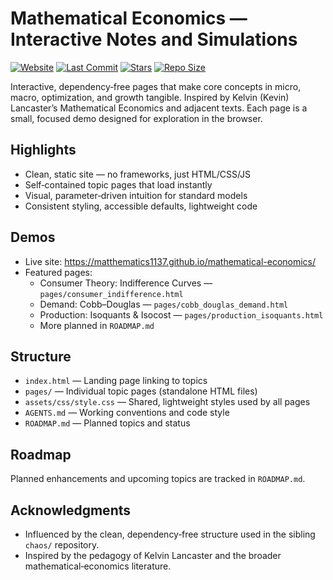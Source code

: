 Mathematical Economics — Interactive Notes and Simulations
=========================================================

[![Website](https://img.shields.io/website?url=https%3A%2F%2Fmatthematics1137.github.io%2Fmathematical-economics%2F)](https://matthematics1137.github.io/mathematical-economics/)
[![Last Commit](https://img.shields.io/github/last-commit/matthematics1137/mathematical-economics)](https://github.com/matthematics1137/mathematical-economics/commits/main)
[![Stars](https://img.shields.io/github/stars/matthematics1137/mathematical-economics)](https://github.com/matthematics1137/mathematical-economics/stargazers)
[![Repo Size](https://img.shields.io/github/repo-size/matthematics1137/mathematical-economics)](https://github.com/matthematics1137/mathematical-economics)

Interactive, dependency‑free pages that make core concepts in micro, macro, optimization, and growth tangible. Inspired by Kelvin (Kevin) Lancaster’s Mathematical Economics and adjacent texts. Each page is a small, focused demo designed for exploration in the browser.

Highlights
----------
- Clean, static site — no frameworks, just HTML/CSS/JS
- Self‑contained topic pages that load instantly
- Visual, parameter‑driven intuition for standard models
- Consistent styling, accessible defaults, lightweight code

Demos
-----
- Live site: https://matthematics1137.github.io/mathematical-economics/
- Featured pages:
  - Consumer Theory: Indifference Curves — `pages/consumer_indifference.html`
  - Demand: Cobb–Douglas — `pages/cobb_douglas_demand.html`
  - Production: Isoquants & Isocost — `pages/production_isoquants.html`
  - More planned in `ROADMAP.md`

Structure
---------
- `index.html` — Landing page linking to topics
- `pages/` — Individual topic pages (standalone HTML files)
- `assets/css/style.css` — Shared, lightweight styles used by all pages
- `AGENTS.md` — Working conventions and code style
- `ROADMAP.md` — Planned topics and status

Roadmap
-------
Planned enhancements and upcoming topics are tracked in `ROADMAP.md`.

Acknowledgments
---------------
- Influenced by the clean, dependency‑free structure used in the sibling `chaos/` repository.
- Inspired by the pedagogy of Kelvin Lancaster and the broader mathematical‑economics literature.
